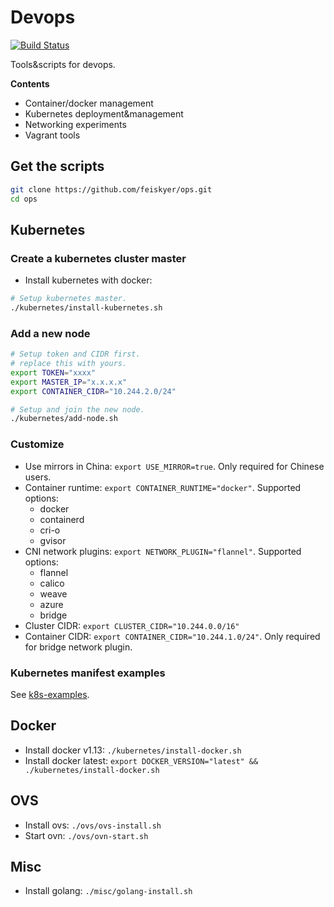 # Devops

[![Build Status](https://travis-ci.org/feiskyer/ops.svg?branch=master)](https://travis-ci.org/feiskyer/ops)

Tools&scripts for devops.

**Contents**

- Container/docker management
- Kubernetes deployment&management
- Networking experiments
- Vagrant tools

## Get the scripts

```sh
git clone https://github.com/feiskyer/ops.git
cd ops
```

## Kubernetes

### Create a kubernetes cluster master

- Install kubernetes with docker:

```sh
# Setup kubernetes master.
./kubernetes/install-kubernetes.sh
```

### Add a new node

```sh
# Setup token and CIDR first.
# replace this with yours.
export TOKEN="xxxx"
export MASTER_IP="x.x.x.x"
export CONTAINER_CIDR="10.244.2.0/24"

# Setup and join the new node.
./kubernetes/add-node.sh
```

### Customize

- Use mirrors in China: `export USE_MIRROR=true`. Only required for Chinese users.
- Container runtime: `export CONTAINER_RUNTIME="docker"`. Supported options:
  - docker
  - containerd
  - cri-o
  - gvisor
- CNI network plugins: `export NETWORK_PLUGIN="flannel"`. Supported options:
  - flannel
  - calico
  - weave
  - azure
  - bridge
- Cluster CIDR: `export CLUSTER_CIDR="10.244.0.0/16"`
- Container CIDR: `export CONTAINER_CIDR="10.244.1.0/24"`. Only required for bridge network plugin.

### Kubernetes manifest examples

See [k8s-examples](k8s-examples/README.md).

## Docker

- Install docker v1.13: `./kubernetes/install-docker.sh`
- Install docker latest: `export DOCKER_VERSION="latest" && ./kubernetes/install-docker.sh`

## OVS

- Install ovs: `./ovs/ovs-install.sh`
- Start ovn: `./ovs/ovn-start.sh`

## Misc

- Install golang: `./misc/golang-install.sh`
